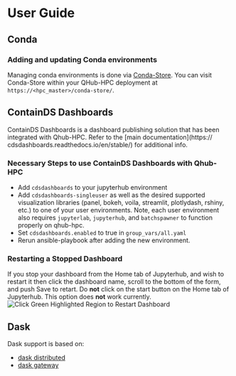 # User Guide

## Conda

### Adding and updating Conda environments

Managing conda environments is done via
[Conda-Store](https://conda-store.readthedocs.io/en/latest/). You can
visit Conda-Store within your QHub-HPC deployment at
`https://<hpc_master>/conda-store/`.

## ContainDS Dashboards

ContainDS Dashboards is a dashboard publishing solution that has been
integrated with Qhub-HPC. Refer to the [main
documentation](https:// cdsdashboards.readthedocs.io/en/stable/) for
additional info.

### Necessary Steps to use ContainDS Dashboards with Qhub-HPC

- Add `cdsdashboards` to your jupyterhub environment
- Add `cdsdashboards-singleuser` as well as the desired supported
  visualization libraries (panel, bokeh, voila, streamlit, plotlydash,
  rshiny, etc.) to one of your user environments.  Note, each user
  environment also requires `jupyterlab`, `jupyterhub`, and
  `batchspawner` to function properly on qhub-hpc.
- Set `cdsdashboards.enabled` to true in `group_vars/all.yaml`
- Rerun ansible-playbook after adding the new environment.

### Restarting a Stopped Dashboard

If you stop your dashboard from the Home tab of Jupyterhub, and wish
to restart it then click the dashboard name, scroll to the bottom of
the form, and push Save to retart. Do **not** click on the start
button on the Home tab of Jupyterhub.  This option does **not** work
currently.  ![Click Green Highlighted Region to Restart
Dashboard](_static/images/qhub-dashboards-bug.png)

## Dask

Dask support is based on:

- [dask distributed](https://distributed.dask.org/en/latest/)
- [dask gateway](https://gateway.dask.org/)

